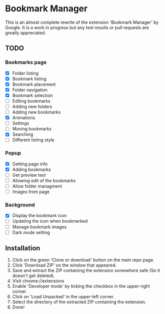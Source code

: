 # Bookmark Manager
This is an almost complete rewrite of the extension 'Bookmark Manager' by Google. It is a work in progress but any test results or pull requests are greatly appreciated.

## TODO
### Bookmarks page
- [x] Folder listing
- [x] Bookmark listing
- [x] Bookmark placement
- [x] Folder navigation
- [x] Bookmark selection
- [ ] Editing bookmarks
- [ ] Adding new folders
- [ ] Adding new bookmarks
- [x] Animations
- [ ] Settings
- [ ] Moving bookmarks
- [x] Searching
- [ ] Different listing style
### Popup
- [x] Getting page info
- [x] Adding bookmarks
- [ ] Get preview text
- [ ] Allowing edit of the bookmarks
- [ ] Allow folder managment
- [ ] Images from page
### Background
- [x] Display the bookmark icon
- [ ] Updating the icon when bookmarked
- [ ] Manage bookmark images
- [ ] Dark mode setting

## Installation
1. Click on the green 'Clone or download' button on the main repo page.
2. Click 'Download ZIP' on the window that appeared.
3. Save and extract the ZIP containing the extension somewhere safe (So it doesn't get deleted). 
4. Visit chrome://extensions
5. Enable 'Developer mode' by ticking the checkbox in the upper-right corner.
6. Click on 'Load Unpacked' in the upper-left corner.
7. Select the directory of the extracted ZIP containing the extension.
8. Done!
